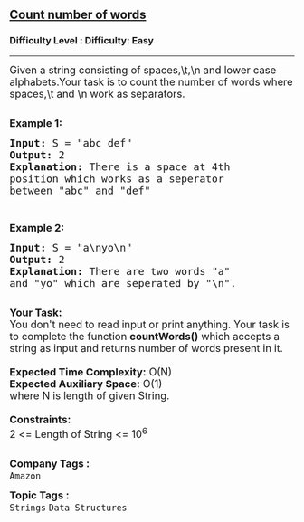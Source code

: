 <h2><a href="https://www.geeksforgeeks.org/problems/count-number-of-words1500/1?page=2&category=Strings&difficulty=Easy&status=unsolved&sortBy=submissions">Count number of words</a></h2><h3>Difficulty Level : Difficulty: Easy</h3><hr><div class="problems_problem_content__Xm_eO"><p><span style="font-size:18px">Given a string consisting of spaces,\t,\n and lower case&nbsp; alphabets.Your task is to count the number of words where spaces,\t and \n work as separators.</span><br>
&nbsp;</p>

<p><span style="font-size:18px"><strong>Example 1:</strong></span></p>

<pre><span style="font-size:18px"><strong>Input:</strong> S = "abc def"
<strong>Output:</strong> 2
<strong>Explanation:</strong> There is a space at 4th
position which works as a seperator
between "abc" and "def"
</span></pre>

<p>&nbsp;</p>

<p><span style="font-size:18px"><strong>Example 2:</strong></span></p>

<pre><span style="font-size:18px"><strong>Input:</strong> S = "a\nyo\n"
<strong>Output:</strong> 2
<strong>Explanation: </strong>There are two words "a"
and "yo" which are seperated by "\n".</span></pre>

<p><br>
<span style="font-size:18px"><strong>Your Task:&nbsp;&nbsp;</strong><br>
You don't need to read input or print anything. Your task is to complete the function&nbsp;<strong>countWords()</strong>&nbsp;which accepts a string as input and returns number of words present in it.<br>
<br>
<strong>Expected Time Complexity:</strong>&nbsp;O(N)<br>
<strong>Expected Auxiliary Space:</strong>&nbsp;O(1)<br>
where N is length of given String.<br>
<br>
<strong>Constraints:</strong><br>
2 &lt;= Length of String &lt;= 10<sup>6</sup></span><br>
&nbsp;</p>
</div><p><span style=font-size:18px><strong>Company Tags : </strong><br><code>Amazon</code>&nbsp;<br><p><span style=font-size:18px><strong>Topic Tags : </strong><br><code>Strings</code>&nbsp;<code>Data Structures</code>&nbsp;